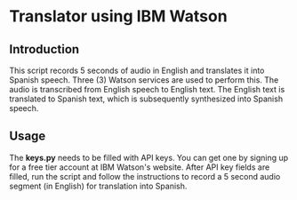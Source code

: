 # Translator using IBM Watson

## Introduction
This script records 5 seconds of audio in English and translates it into Spanish speech.
Three (3) Watson services are used to perform this. The audio is transcribed
from English speech to English text. The English text is translated to Spanish text, which is
subsequently synthesized into Spanish speech.

## Usage
The **keys.py** needs to be filled with API keys. You can get one by signing up for a free tier account
at IBM Watson's website. After API key fields are filled, run the script and follow the instructions to
record a 5 second audio segment (in English) for translation into Spanish.
